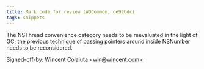 ```yaml
---
title: Mark code for review (WOCommon, de92bdc)
tags: snippets
---
```


The NSThread convenience category needs to be reevaluated in the light of GC; the previous technique of passing pointers around inside NSNumber needs to be reconsidered.

Signed-off-by: Wincent Colaiuta &lt;win@wincent.com&gt;
